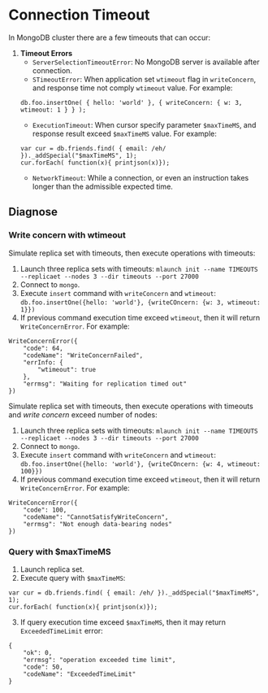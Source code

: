 # Connection Timeout

In MongoDB cluster there are a few timeouts that can occur:

1. **Timeout Errors**
	* `ServerSelectionTimeoutError`: No MongoDB server is available after connection.
	* `STimeoutError`: When application set `wtimeout` flag in `writeConcern`, and response time not comply `wtimeout` value. For example:
	```
	db.foo.insertOne( { hello: 'world' }, { writeConcern: { w: 3, wtimeout: 1 } } );
	```
	* `ExecutionTimeout`: When cursor specify parameter `$maxTimeMS`, and response result exceed `$maxTimeMS` value. For example:
	```
	var cur = db.friends.find( { email: /eh/ })._addSpecial("$maxTimeMS", 1);
	cur.forEach( function(x){ printjson(x)});
	```
	* `NetworkTimeout`: While a connection, or even an instruction takes longer than the admissible expected time.

## Diagnose

### Write concern with wtimeout

Simulate replica set with timeouts, then execute operations with timeouts:

1. Launch three replica sets with timeouts:
```mlaunch init --name TIMEOUTS --replicaet --nodes 3 --dir timeouts --port 27000```
2. Connect to `mongo`.
3. Execute `insert` command with `writeConcern` and `wtimeout`:
```db.foo.insertOne({hello: 'world'}, {writeCOncern: {w: 3, wtimeout: 1}})```
4. If previous command execution time exceed `wtimeout`, then it will return `WriteConcernError`. For example:
```
WriteConcernError({
	"code": 64,
	"codeName": "WriteConcernFailed",
	"errInfo: {
		"wtimeout": true
	},
	"errmsg": "Waiting for replication timed out"
})
```

Simulate replica set with timeouts, then execute operations with timeouts and *write concern* exceed number of nodes:

1. Launch three replica sets with timeouts:
```mlaunch init --name TIMEOUTS --replicaet --nodes 3 --dir timeouts --port 27000```
2. Connect to `mongo`.
3. Execute `insert` command with `writeConcern` and `wtimeout`:
```db.foo.insertOne({hello: 'world'}, {writeCOncern: {w: 4, wtimeout: 100}})```
4. If previous command execution time exceed `wtimeout`, then it will return `WriteConcernError`. For example:
```
WriteConcernError({
	"code": 100,
	"codeName": "CannotSatisfyWriteConcern",
	"errmsg": "Not enough data-bearing nodes"
})
```

### Query with $maxTimeMS

1. Launch replica set.
2. Execute query with `$maxTimeMS`:
```
var cur = db.friends.find( { email: /eh/ })._addSpecial("$maxTimeMS", 1);
cur.forEach( function(x){ printjson(x)});
```
3. If query execution time exceed `$maxTimeMS`, then it may return `ExceededTimeLimit` error:
```
{
	"ok": 0,
	"errmsg": "operation exceeded time limit",
	"code": 50,
	"codeName": "ExceededTimeLimit"
}
```